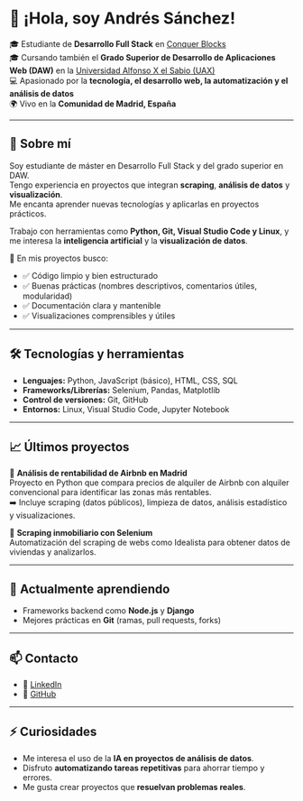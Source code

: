 # 👋 ¡Hola, soy Andrés Sánchez!

🎓 Estudiante de **Desarrollo Full Stack** en [Conquer Blocks](https://conquerblocks.com)  
🎓 Cursando también el **Grado Superior de Desarrollo de Aplicaciones Web (DAW)** en la [Universidad Alfonso X el Sabio (UAX)](https://www.uax.com)  
💻 Apasionado por la **tecnología, el desarrollo web, la automatización y el análisis de datos**  
🌍 Vivo en la **Comunidad de Madrid, España**  

---

## 🚀 Sobre mí
Soy estudiante de máster en Desarrollo Full Stack y del grado superior en DAW.  
Tengo experiencia en proyectos que integran **scraping**, **análisis de datos** y **visualización**.  
Me encanta aprender nuevas tecnologías y aplicarlas en proyectos prácticos.  

Trabajo con herramientas como **Python, Git, Visual Studio Code y Linux**, y me interesa la **inteligencia artificial** y la **visualización de datos**.  

🔎 En mis proyectos busco:  
- ✅ Código limpio y bien estructurado  
- ✅ Buenas prácticas (nombres descriptivos, comentarios útiles, modularidad)  
- ✅ Documentación clara y mantenible  
- ✅ Visualizaciones comprensibles y útiles  

---

## 🛠️ Tecnologías y herramientas
- **Lenguajes:** Python, JavaScript (básico), HTML, CSS, SQL  
- **Frameworks/Librerías:** Selenium, Pandas, Matplotlib  
- **Control de versiones:** Git, GitHub  
- **Entornos:** Linux, Visual Studio Code, Jupyter Notebook  

---

## 📈 Últimos proyectos
🔹 **Análisis de rentabilidad de Airbnb en Madrid**  
Proyecto en Python que compara precios de alquiler de Airbnb con alquiler convencional para identificar las zonas más rentables.  
➡️ Incluye scraping (datos públicos), limpieza de datos, análisis estadístico y visualizaciones.  

🔹 **Scraping inmobiliario con Selenium**  
Automatización del scraping de webs como Idealista para obtener datos de viviendas y analizarlos.  

---

## 🌱 Actualmente aprendiendo
- Frameworks backend como **Node.js** y **Django**  
- Mejores prácticas en **Git** (ramas, pull requests, forks)  

---

## 📫 Contacto
- 💼 [LinkedIn](https://www.linkedin.com/in/andres-sanchez-848070322/)  
- 🐙 [GitHub](https://github.com/Andresbuba) 

---

## ⚡ Curiosidades
- Me interesa el uso de la **IA en proyectos de análisis de datos**.  
- Disfruto **automatizando tareas repetitivas** para ahorrar tiempo y errores.  
- Me gusta crear proyectos que **resuelvan problemas reales**.  
